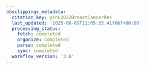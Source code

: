 ```yaml
---
obsclippings_metadata:
  citation_key: yinL2022BreastCancerRes
  last_updated: '2025-06-09T11:05:33.417667+00:00'
  processing_status:
    fetch: completed
    organize: completed
    parse: completed
    sync: completed
  workflow_version: '3.0'
---
```


